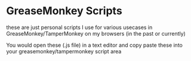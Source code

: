 # GreaseMonkey Scripts
 
these are just personal scripts I use for various usecases in GreaseMonkey/TamperMonkey on my browsers (in the past or currently)

You would open these (.js file) in a text editor and copy paste these into your greasemonkey/tampermonkey script area 